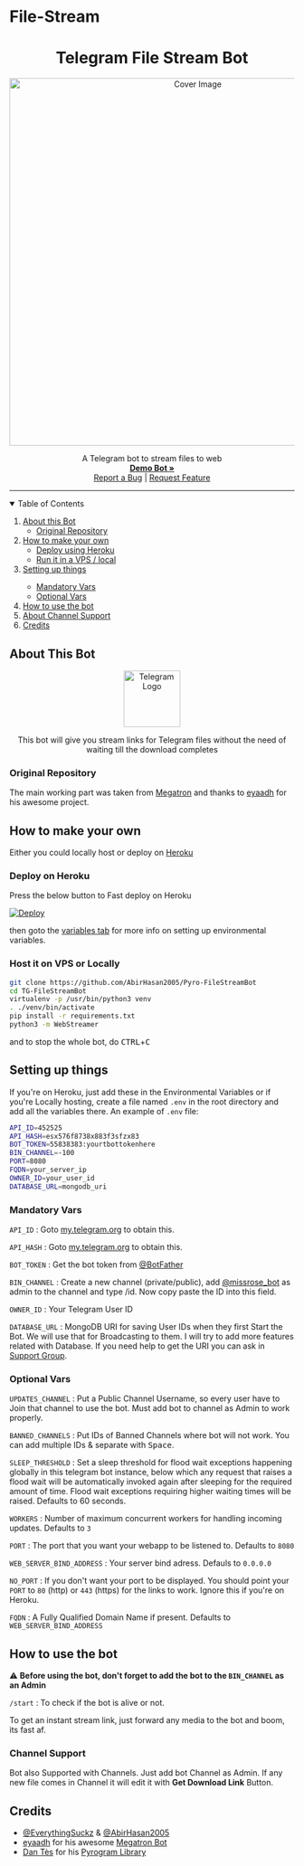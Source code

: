 # File-Stream
<h1 align="center">Telegram File Stream Bot</h1>
<p align="center">
  <a href="https://github.com/AbirHasan2005/Pyro-FileStreamBot">
    <img src="https://socialify.git.ci/AbirHasan2005/Pyro-FileStreamBot/image?description=1&font=Source%20Code%20Pro&forks=1&issues=1&logo=https%3A%2F%2Fwww.flaticon.com%2Fpremium-icon%2Ficons%2Fsvg%2F2321%2F2321089.svg&pattern=Circuit%20Board&pulls=1&stargazers=1&theme=Dark" alt="Cover Image" width="650">
  </a>
  <p align="center">
    A Telegram bot to stream files to web
    <br />
    <a href="https://telegram.dog/AH_File2Link_Bot"><strong>Demo Bot »</strong></a>
    <br />
    <a href="https://github.com/AbirHasan2005/Pyro-FileStreamBot/issues">Report a Bug</a>
    |
    <a href="https://github.com/AbirHasan2005/Pyro-FileStreamBot/issues">Request Feature</a>
  </p>
</p>

<hr>

<details open="open">
  <summary>Table of Contents</summary>
  <ol>
    <li>
      <a href="#about-this-bot">About this Bot</a>
      <ul>
        <li><a href="#original-repository">Original Repository</a></li>
      </ul>
    </li>
    <li>
      <a href="#how-to-make-your-own">How to make your own</a>
      <ul>
        <li><a href="#deploy-on-heroku">Deploy using Heroku</a></li>
        <li><a href="#host-it-on-vps-or-locally">Run it in a VPS / local</a></li>
      </ul>
    </li>
    <li><a href="#setting-up-things">Setting up things</a></li>
    <ul>
      <li><a href="#mandatory-vars">Mandatory Vars</a></li>
      <li><a href="#optional-vars">Optional Vars</a></li>
    </ul>
    <li><a href="#how-to-use-the-bot">How to use the bot</a></li>
    <li><a href="#channel-support">About Channel Support</a></li>
    <li><a href="#credits">Credits</a></li>
  </ol>
</details>

## About This Bot

<p align="center">
    <a href="https://github.com/AbirHasan2005/Pyro-FileStreamBot">
        <img src="https://www.flaticon.com/premium-icon/icons/svg/2626/2626281.svg" height="100" width="100" alt="Telegram Logo">
    </a>
</p>
<p align='center'>
    This bot will give you stream links for Telegram files without the need of waiting till the download completes
</p>

### Original Repository

The main working part was taken from [Megatron](https://github.com/eyaadh/megadlbot_oss) and thanks to [eyaadh](https://github.com/eyaadh) for his awesome project.

## How to make your own

Either you could locally host or deploy on [Heroku](https://heroku.com)

### Deploy on Heroku

Press the below button to Fast deploy on Heroku

[![Deploy](https://www.herokucdn.com/deploy/button.svg)](https://heroku.com/deploy)

then goto the <a href="#mandatory-vars">variables tab</a> for more info on setting up environmental variables.

### Host it on VPS or Locally

```sh
git clone https://github.com/AbirHasan2005/Pyro-FileStreamBot
cd TG-FileStreamBot
virtualenv -p /usr/bin/python3 venv
. ./venv/bin/activate
pip install -r requirements.txt
python3 -m WebStreamer
```

and to stop the whole bot,
 do <kbd>CTRL</kbd>+<kbd>C</kbd>

## Setting up things

If you're on Heroku, just add these in the Environmental Variables
or if you're Locally hosting, create a file named `.env` in the root directory and add all the variables there.
An example of `.env` file:

```sh
API_ID=452525
API_HASH=esx576f8738x883f3sfzx83
BOT_TOKEN=55838383:yourtbottokenhere
BIN_CHANNEL=-100
PORT=8080
FQDN=your_server_ip
OWNER_ID=your_user_id
DATABASE_URL=mongodb_uri
```

### Mandatory Vars

`API_ID` : Goto [my.telegram.org](https://my.telegram.org) to obtain this.

`API_HASH` : Goto [my.telegram.org](https://my.telegram.org) to obtain this.

`BOT_TOKEN` : Get the bot token from [@BotFather](https://telegram.dog/BotFather)

`BIN_CHANNEL` : Create a new channel (private/public), add [@missrose_bot](https://telegram.dog/MissRose_bot) as admin to the channel and type /id. Now copy paste the ID into this field.

`OWNER_ID` : Your Telegram User ID

`DATABASE_URL` : MongoDB URI for saving User IDs when they first Start the Bot. We will use that for Broadcasting to them. I will try to add more features related with Database. If you need help to get the URI you can ask in [Support Group](https://t.me/linux_repo).

### Optional Vars

`UPDATES_CHANNEL` : Put a Public Channel Username, so every user have to Join that channel to use the bot. Must add bot to channel as Admin to work properly.

`BANNED_CHANNELS` : Put IDs of Banned Channels where bot will not work. You can add multiple IDs & separate with <kbd>Space</kbd>.

`SLEEP_THRESHOLD` : Set a sleep threshold for flood wait exceptions happening globally in this telegram bot instance, below which any request that raises a flood wait will be automatically invoked again after sleeping for the required amount of time. Flood wait exceptions requiring higher waiting times will be raised. Defaults to 60 seconds.

`WORKERS` : Number of maximum concurrent workers for handling incoming updates. Defaults to `3`

`PORT` : The port that you want your webapp to be listened to. Defaults to `8080`

`WEB_SERVER_BIND_ADDRESS` : Your server bind adress. Defauls to `0.0.0.0`

`NO_PORT` : If you don't want your port to be displayed. You should point your `PORT` to `80` (http) or `443` (https) for the links to work. Ignore this if you're on Heroku.

`FQDN` :  A Fully Qualified Domain Name if present. Defaults to `WEB_SERVER_BIND_ADDRESS`

## How to use the bot

:warning: **Before using the  bot, don't forget to add the bot to the `BIN_CHANNEL` as an Admin**
 
`/start` : To check if the bot is alive or not.

To get an instant stream link, just forward any media to the bot and boom, its fast af.

### Channel Support
Bot also Supported with Channels. Just add bot Channel as Admin. If any new file comes in Channel it will edit it with **Get Download Link** Button.

## Credits

- [@EverythingSuckz](https://github.com/EverythingSuckz) & [@AbirHasan2005](https://github.com/AbirHasan2005)
- [eyaadh](https://github.com/eyaadh) for his awesome [Megatron Bot](https://github.com/eyaadh/megadlbot_oss)
- [Dan Tès](https://telegram.dog/haskell) for his [Pyrogram Library](https://github.com/pyrogram/pyrogram)
